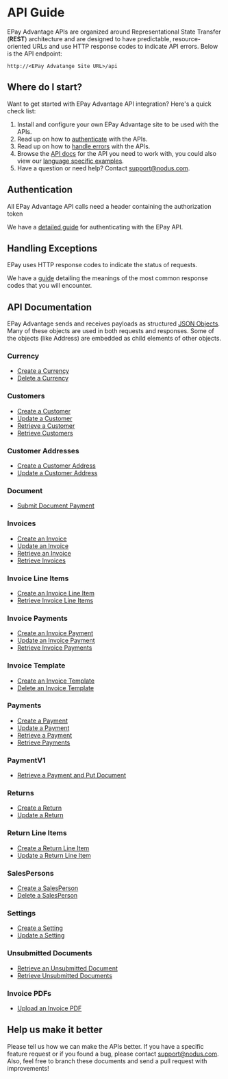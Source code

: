 API Guide
==============
EPay Advantage APIs are organized around Representational State Transfer (**REST**) architecture and are designed to have predictable, resource-oriented URLs and use HTTP response codes to indicate API errors. Below is the API endpoint:

``http://<EPay Advatange Site URL>/api``

Where do I start?
-----------------

Want to get started with EPay Advantage API integration? Here's a quick check list:

1. Install and configure your own EPay Advantage site to be used with the APIs.
2. Read up on how to [authenticate](#authentication) with the APIs. 
3. Read up on how to [handle errors](#handling-exceptions) with the APIs.
4. Browse the [API docs](#api-documentation) for the API you need to work with, you could also view our [language specific examples](Samples).
5. Have a question or need help? Contact <support@nodus.com>.


Authentication
--------------
All EPay Advantage API calls need a header containing the authorization token

We have a [detailed guide](Sections/Token.md) for authenticating with the EPay API.


Handling Exceptions
-------------------
EPay uses HTTP response codes to indicate the status of requests. 

We have a [guide](Sections/Errors.md) detailing the meanings of the most common response codes that you will encounter. 


API Documentation
-----------------
EPay Advantage sends and receives payloads as structured [JSON Objects](Sections/Objects.md). 
Many of these objects are used in both requests and responses. Some of the objects (like Address) are embedded
as child elements of other objects.

### Currency
* [Create a Currency](Sections/Currency.md#create-a-currency)
* [Delete a Currency](Sections/Currency.md#delete-a-currency)

### Customers
* [Create a Customer](Sections/Customers.md#create-a-customer)
* [Update a Customer](Sections/Customers.md#update-a-customer)
* [Retrieve a Customer](Sections/Customers.md#retrieve-a-customer)
* [Retrieve Customers](Sections/Customers.md#retrieve-customers)

### Customer Addresses
* [Create a Customer Address](Sections/Customer%20Addresses.md#create-a-customer-address)
* [Update a Customer Address](Sections/Customer%20Addresses.md#update-a-customer-address)

### Document
* [Submit Document Payment](Sections/Document.md#submit-document-payment)

### Invoices
* [Create an Invoice](Sections/Invoices.md#create-an-invoice)
* [Update an Invoice](Sections/Invoices.md#update-an-invoice)
* [Retrieve an Invoice](Sections/Invoices.md#retrieve-an-invoice)
* [Retrieve Invoices](Sections/Invoices.md#retrieve-invoices)

### Invoice Line Items
* [Create an Invoice Line Item](Sections/Invoice%20Line%20Items.md#create-an-invoice-line-item)
* [Retrieve Invoice Line Items](Sections/Invoice%20Line%20Items.md#retrieve-invoice-line-items)

### Invoice Payments
* [Create an Invoice Payment](Sections/Invoice%20Payments.md#create-an-invoice-payment)
* [Update an Invoice Payment](Sections/Invoice%20Payments.md#update-an-invoice-payment)
* [Retrieve Invoice Payments](Sections/Invoice%20Payments.md#retrieve-invoice-payments)

### Invoice Template
* [Create an Invoice Template](Sections/Invoice%20Templates.md#create-an-invoice-template)
* [Delete an Invoice Template](Sections/Invoice%20Templates.md#delete-an-invoice-template)

### Payments
* [Create a Payment](Sections/Payments.md#create-a-payment)
* [Update a Payment](Sections/Payments.md#update-a-payment)
* [Retrieve a Payment](Sections/Payments.md#retrieve-a-payment)
* [Retrieve Payments](Sections/Payments.md#retrieve-payments)

### PaymentV1
* [Retrieve a Payment and Put Document](Sections/PaymentV1.md#retrieve-a-payment-and-put-document)

### Returns
* [Create a Return](Sections/Returns.md#create-a-return)
* [Update a Return](Sections/Returns.md#update-a-return)

### Return Line Items
* [Create a Return Line Item](Sections/Return%20Line%20Items.md#create-a-return-line-item)
* [Update a Return Line Item](Sections/Return%20Line%20Items.md#update-a-return-line-item)

### SalesPersons
* [Create a SalesPerson](Sections/SalesPersons.md#create-a-salesperson)
* [Delete a SalesPerson](Sections/SalesPersons.md#delete-a-salesperson)

### Settings
* [Create a Setting](Sections/Settings.md#create-a-setting)
* [Update a Setting](Sections/Settings.md#update-a-setting)

### Unsubmitted Documents
* [Retrieve an Unsubmitted Document](Sections/Unsubmitted%20Documents.md#retrieve-an-unsubmitted-document)
* [Retrieve Unsubmitted Documents](Sections/Unsubmitted%20Documents.md#retrieve-unsubmitted-documents)

### Invoice PDFs
* [Upload an Invoice PDF](Sections/InvoicePDFs.md#upload-an-invoice-pdf)


Help us make it better
----------------------
Please tell us how we can make the APIs better. If you have a specific feature request or if you found a bug, please contact <support@nodus.com>. Also, feel free to branch these documents and send a pull request with improvements!
